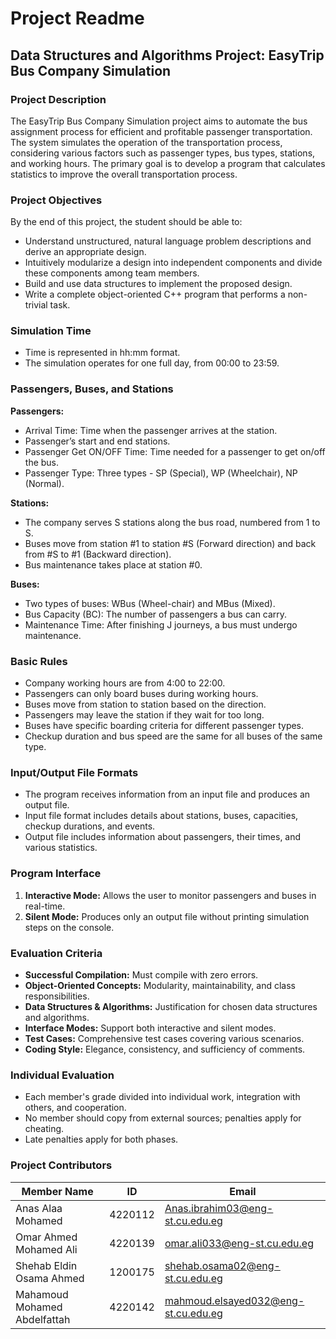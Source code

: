# Project Readme

## Data Structures and Algorithms Project: EasyTrip Bus Company Simulation

### Project Description

The EasyTrip Bus Company Simulation project aims to automate the bus assignment process for efficient and profitable passenger transportation. The system simulates the operation of the transportation process, considering various factors such as passenger types, bus types, stations, and working hours. The primary goal is to develop a program that calculates statistics to improve the overall transportation process.

### Project Objectives

By the end of this project, the student should be able to:

- Understand unstructured, natural language problem descriptions and derive an appropriate design.
- Intuitively modularize a design into independent components and divide these components among team members.
- Build and use data structures to implement the proposed design.
- Write a complete object-oriented C++ program that performs a non-trivial task.

### Simulation Time

- Time is represented in hh:mm format.
- The simulation operates for one full day, from 00:00 to 23:59.

### Passengers, Buses, and Stations

**Passengers:**
- Arrival Time: Time when the passenger arrives at the station.
- Passenger’s start and end stations.
- Passenger Get ON/OFF Time: Time needed for a passenger to get on/off the bus.
- Passenger Type: Three types - SP (Special), WP (Wheelchair), NP (Normal).

**Stations:**
- The company serves S stations along the bus road, numbered from 1 to S.
- Buses move from station #1 to station #S (Forward direction) and back from #S to #1 (Backward direction).
- Bus maintenance takes place at station #0.

**Buses:**
- Two types of buses: WBus (Wheel-chair) and MBus (Mixed).
- Bus Capacity (BC): The number of passengers a bus can carry.
- Maintenance Time: After finishing J journeys, a bus must undergo maintenance.

### Basic Rules

- Company working hours are from 4:00 to 22:00.
- Passengers can only board buses during working hours.
- Buses move from station to station based on the direction.
- Passengers may leave the station if they wait for too long.
- Buses have specific boarding criteria for different passenger types.
- Checkup duration and bus speed are the same for all buses of the same type.

### Input/Output File Formats

- The program receives information from an input file and produces an output file.
- Input file format includes details about stations, buses, capacities, checkup durations, and events.
- Output file includes information about passengers, their times, and various statistics.

### Program Interface

1. **Interactive Mode:** Allows the user to monitor passengers and buses in real-time.
2. **Silent Mode:** Produces only an output file without printing simulation steps on the console.

### Evaluation Criteria

- **Successful Compilation:** Must compile with zero errors.
- **Object-Oriented Concepts:** Modularity, maintainability, and class responsibilities.
- **Data Structures & Algorithms:** Justification for chosen data structures and algorithms.
- **Interface Modes:** Support both interactive and silent modes.
- **Test Cases:** Comprehensive test cases covering various scenarios.
- **Coding Style:** Elegance, consistency, and sufficiency of comments.

### Individual Evaluation

- Each member's grade divided into individual work, integration with others, and cooperation.
- No member should copy from external sources; penalties apply for cheating.
- Late penalties apply for both phases.

### Project Contributors

| Member Name                       | ID      | Email                                 |
|-----------------------------------|---------|---------------------------------------|
| Anas Alaa Mohamed                 | 4220112 | Anas.ibrahim03@eng-st.cu.edu.eg       |
| Omar Ahmed Mohamed Ali            | 4220139 | omar.ali033@eng-st.cu.edu.eg          |
| Shehab Eldin Osama Ahmed          | 1200175 | shehab.osama02@eng-st.cu.edu.eg       |
| Mahamoud Mohamed Abdelfattah      | 4220142 | mahmoud.elsayed032@eng-st.cu.edu.eg   |

